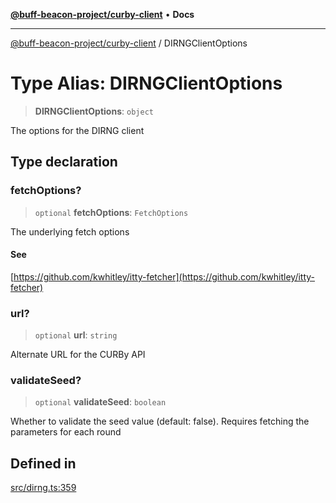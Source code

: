 [**@buff-beacon-project/curby-client**](../index.md) • **Docs**

***

[@buff-beacon-project/curby-client](../index.md) / DIRNGClientOptions

# Type Alias: DIRNGClientOptions

> **DIRNGClientOptions**: `object`

The options for the DIRNG client

## Type declaration

### fetchOptions?

> `optional` **fetchOptions**: `FetchOptions`

The underlying fetch options

#### See

[https://github.com/kwhitley/itty-fetcher](https://github.com/kwhitley/itty-fetcher)

### url?

> `optional` **url**: `string`

Alternate URL for the CURBy API

### validateSeed?

> `optional` **validateSeed**: `boolean`

Whether to validate the seed value (default: false). Requires fetching the parameters for each round

## Defined in

[src/dirng.ts:359](https://github.com/buff-beacon-project/curby-js-client/blob/ad263e3f2ef194a96a0a2fa193e82c0d10bbd65c/src/dirng.ts#L359)
